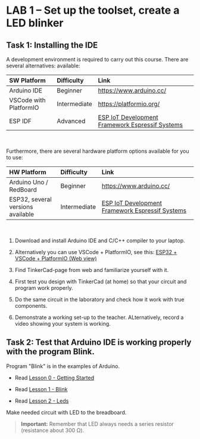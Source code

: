 LAB 1 – Set up the toolset, create a LED blinker 
================================================

## Task 1: Installing the IDE

A development environment is required to carry out this course. There are several alternatives: available:

| SW Platform   | Difficulty   | Link   |
|:------------- |:------------ |:------ |
| Arduino IDE   | Beginner     | https://www.arduino.cc/ |
| VSCode with PlatformIO | Intermediate | https://platformio.org/ |
| ESP IDF       | Advanced | [ESP IoT Development Framework Espressif Systems](https://www.espressif.com/en/products/sdks/esp-idf) |

<p>&nbsp;</p>
<p>Furthermore, there are several hardware platform options available for you to use:</p>


| HW Platform   | Difficulty   | Link   |
|:------------- |:------------ |:------ |
| Arduino Uno / RedBoard | Beginner     | https://www.arduino.cc/ |
| ESP32, several versions available  | Intermediate | [ESP IoT Development Framework Espressif Systems](https://www.espressif.com/en/products/sdks/esp-idf) |

<p>&nbsp;</p>

1. Download and install Arduino IDE and C/C++ compiler to your laptop.  

2. Alternatively you can use VSCode + PlatformIO, see this: [ESP32 + VSCode + PlatformIO  (Web view)](https://tuas365.sharepoint.com/sites/ElectronicsWorkshop/_layouts/15/Doc.aspx?sourcedoc={76eb9d2f-5771-4168-a860-581e347eff67}&action=view&wd=target%28_Content%20Library%2FESP32%20material.one%7Cc016ae6a-3dc7-4fad-9bfa-2e2e20ec5d70%2FESP32%20%2B%20VSCode%20%2B%20PlatformIO%7Cd047221b-2c87-4ffe-b453-192083b0ad52%2F%29&wdorigin=703) 

3. Find TinkerCad-page from web and familiarize yourself with it. 

4. First test you design with TinkerCad (at home) so that your circuit and program work properly. 

5. Do the same circuit in the laboratory and check how it work with true components. 

6. Demonstrate a working set-up to the teacher. ALternatively, record a video showing your system is working. 

## Task 2: Test that Arduino IDE is working properly with the program Blink. 

Program "Blink" is in the examples of Arduino. 


- Read [Lesson 0 - Getting Started](https://learn.adafruit.com/lesson-0-getting-started) 

- Read [Lesson 1 - Blink](https://learn.adafruit.com/adafruit-arduino-lesson-1-blink) 

- Read [Lesson 2 - Leds](https://learn.adafruit.com/adafruit-arduino-lesson-2-leds) 



Make needed circuit with LED to the breadboard. 

> **Important:** Remember that LED always needs a series resistor (resistance about 300 Ω).  

 